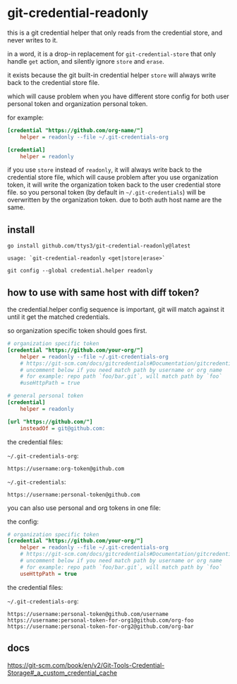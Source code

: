 # git-credential-readonly

this is a git credential helper that only reads from the credential store, and never writes to it.

in a word, it is a drop-in replacement for `git-credential-store` that only handle `get` action, and silently ignore `store` and `erase`.

it exists because the git built-in credential helper `store` will always write back to the credential store file.

which will cause problem when you have different store config for both user personal token and organization personal token.

for example:

```ini
[credential "https://github.com/org-name/"]
	helper = readonly --file ~/.git-credentials-org

[credential]
	helper = readonly
```

if you use `store` instead of `readonly`, it will always write back to the credential store file,
which will cause problem after you use organization token,
it will write the organization token back to the user credential store file.
so you personal token (by default in `~/.git-credentials`) will be overwritten by the organization token.
due to both auth host name are the same.

## install

```shell
go install github.com/ttys3/git-credential-readonly@latest
```

```shell
usage: `git-credential-readonly <get|store|erase>`
```

```shell
git config --global credential.helper readonly
```
## how to use with same host with diff token?

the credential.helper config sequence is important, git will match against it until it get the matched credentials.

so organization specific token should goes first.

```ini
# organization specific token
[credential "https://github.com/your-org/"]
	helper = readonly --file ~/.git-credentials-org
	# https://git-scm.com/docs/gitcredentials#Documentation/gitcredentials.txt-useHttpPath
	# uncomment below if you need match path by username or org name
	# for example: repo path `foo/bar.git`, will match path by `foo`
	#useHttpPath = true

# general personal token
[credential]
	helper = readonly

[url "https://github.com/"]
	insteadOf = git@github.com:
```

the credential files:

`~/.git-credentials-org`:

```
https://username:org-token@github.com
```

`~/.git-credentials`:

```
https://username:personal-token@github.com
```

you can also use personal and org tokens in one file:

the config:

```ini
# organization specific token
[credential "https://github.com/your-org/"]
	helper = readonly --file ~/.git-credentials-org
	# https://git-scm.com/docs/gitcredentials#Documentation/gitcredentials.txt-useHttpPath
	# uncomment below if you need match path by username or org name
	# for example: repo path `foo/bar.git`, will match path by `foo`
	useHttpPath = true
```

the credential files:

`~/.git-credentials-org`:

```
https://username:personal-token@github.com/username
https://username:personal-token-for-org1@github.com/org-foo
https://username:personal-token-for-org2@github.com/org-bar
```

## docs

https://git-scm.com/book/en/v2/Git-Tools-Credential-Storage#_a_custom_credential_cache
